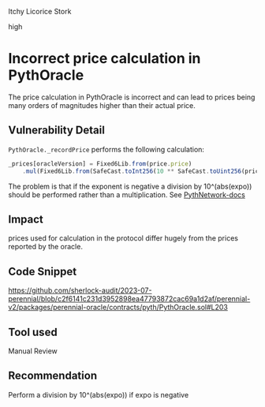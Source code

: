 Itchy Licorice Stork

high

# Incorrect price calculation in PythOracle

The price calculation in PythOracle is incorrect and can lead to prices being many orders of magnitudes higher than their actual price.

## Vulnerability Detail

`PythOracle._recordPrice` performs the following calculation:
```js
_prices[oracleVersion] = Fixed6Lib.from(price.price)
    .mul(Fixed6Lib.from(SafeCast.toInt256(10 ** SafeCast.toUint256(price.expo > 0 ? price.expo : -price.expo))));
```

The problem is that if the exponent is negative a division by 10^(abs(expo)) should be performed rather than a multiplication. See [PythNetwork-docs](https://docs.pyth.network/documentation/solana-price-feeds/best-practices)

## Impact

prices used for calculation in the protocol differ hugely from the prices reported by the oracle. 

## Code Snippet

https://github.com/sherlock-audit/2023-07-perennial/blob/c2f6141c231d3952898ea47793872cac69a1d2af/perennial-v2/packages/perennial-oracle/contracts/pyth/PythOracle.sol#L203

## Tool used

Manual Review

## Recommendation

Perform a division by 10^(abs(expo)) if expo is negative